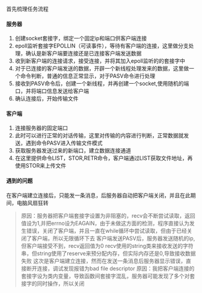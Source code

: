 首先梳理任务流程

#### 服务器
1. 创建socket套接字，绑定一个固定ip和端口供客户端连接
2. epoll监听套接字EPOLLIN（可读事件），等待有客户端的连接，这里做分支处理，确认是新客户端要连接还是已连接客户端发送数据
3. 收到新客户端的连接请求，接受连接，并将其加入epoll监听的的套接字中
4. 对于已连接的客户端发送的数据，开辟一个新线程处理发来的数据，这里做一个命令判断，普通的信息正常显示，对于PASV命令进行处理
5. 接收到PASV命令后，创建一个新线程，并再创建一个socket,使用随机的端口，并将端口信息发送给客户端
6. 确认连接后，开始传输文件

#### 客户端
1. 连接服务器的固定端口
2. 此时可以进行正常的对话传输，这里对传输的内容进行判断，正常数据就发送，遇到命令PASV进入传输文件模式
3. 获取服务器发送过来的新端口，建立数据连接通道
4. 在这里提供命令LIST，STOR,RETR命令，客户端通过LIST获取文件地址，再使用STOR来上传文件

#### 遇到的问题
在客户端建立连接后，只能发一条消息，后服务器自动把客户端关闭，并且在此期间，电脑风扇狂转
>原因：服务器把客户端套接字设置为非阻塞的，recv会不断尝试读取，返回值设为1,并把errno设为EAGAIN，由于未做这方面的检测，程序直接认为发生错误，关闭了客户端，并且一直在while循环中尝试读取，但由于已经关闭了客户端，所以无限循环下去
客户端发送PASV后，服务器发送随机的ip,但客户端接受不到，recv返回值为0
>recv使用的string类来接收发送的字符串，但string使用了reserve来预分配内存，但实际内存还是0,导致接收数据失败
这次是客户端建立连接，然而在发送一条消息后服务器显示错误，直接断开连接，调试发现报错为bad file descriptor
>原因：我把客户端连接的套接字设为类内变量，导致函数间套接字混乱，服务器可能发现了多个对套接字的同时操作，所以关闭